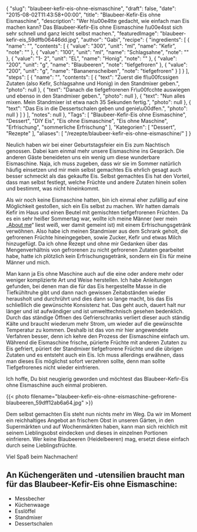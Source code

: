 {
    "slug": "blaubeer-kefir-eis-ohne-eismaschine",
    "draft": false,
    "date": "2015-08-02T11:43:58+00:00",
    "title": "Blaubeer-Kefir-Eis ohne Eismaschine",
    "description": "Wer h\u00e4tte gedacht, wie einfach man Eis machen kann? Das Blaubeer-Kefir-Eis ohne Eismaschine l\u00e4sst sich sehr schnell und ganz leicht selbst machen.",
    "featuredImage": "blaubeer-kefir-eis_59dffb06446dd.jpg",
    "author": "Gabi",
    "recipe": {
        "ingredients": [
            {
                "name": "",
                "contents": [
                    {
                        "value": "300",
                        "unit": "ml",
                        "name": "Kefir",
                        "note": ""
                    },
                    {
                        "value": "100",
                        "unit": "ml",
                        "name": "Schlagsahne",
                        "note": ""
                    },
                    {
                        "value": "1- 2",
                        "unit": "EL",
                        "name": "Honig",
                        "note": ""
                    },
                    {
                        "value": "200",
                        "unit": "g",
                        "name": "Blaubeeren",
                        "note": "tiefgefroren"
                    },
                    {
                        "value": "200",
                        "unit": "g",
                        "name": "Bananenscheiben",
                        "note": "tiefgefroren"
                    }
                ]
            }
        ],
        "steps": [
            {
                "name": "",
                "contents": [
                    {
                        "text": "Zuerst die fl\u00fcssigen Zutaten (also Kefir, Schlagsahne und Honig) in den Standmixer geben.",
                        "photo": null
                    },
                    {
                        "text": "Danach die tiefgefrorenen Fr\u00fcchte auswiegen und ebenso in den Standmixer geben.",
                        "photo": null
                    },
                    {
                        "text": "Nun alles mixen. Mein Standmixer ist etwa nach 35 Sekunden fertig.",
                        "photo": null
                    },
                    {
                        "text": "Das Eis in die Dessertschalen geben und genie\u00dfen.",
                        "photo": null
                    }
                ]
            }
        ],
        "notes": null
    },
    "Tags": [
        "Blaubeer-Kefir-Eis ohne Eismaschine",
        "Dessert",
        "DIY Eis",
        "Eis ohne Eismaschine",
        "Eis ohne Maschine",
        "Erfrischung",
        "sommerliche Erfrischung"
    ],
    "Kategorien": [
        "Dessert",
        "Rezepte"
    ],
    "aliases": [
        "\/rezepte\/blaubeer-kefir-eis-ohne-eismaschine\/"
    ]
}

Neulich haben wir bei einer Geburtstagsfeier ein Eis zum Nachtisch genossen. Dabei kam einmal mehr unsere Eismaschine ins Gespräch. Die anderen Gäste beneideten uns ein wenig um diese wunderbare Eismaschine. Naja, ich muss zugeben, dass wir sie im Sommer natürlich häufig einsetzen und mir mein selbst gemachtes Eis ehrlich gesagt auch besser schmeckt als das gekaufte Eis. Selbst gemachtes Eis hat den Vorteil, dass man selbst festlegt, welche Früchte und andere Zutaten hinein sollen und bestimmt, was nicht hineinkommt.

Als wir noch keine Eismaschine hatten, bin ich einmal eher zufällig auf eine Möglichkeit gestoßen, sich ein Eis selbst zu machen. Wir hatten damals Kefir im Haus und einen Beutel mit gemischten tiefgefrorenen Früchten. Da es ein sehr heißer Sommertag war, wollte ich meine Männer (wer mein &#8222;[About me][1]&#8220; liest weiß, wer damit gemeint ist) mit einem Erfrischungsgetränk verwöhnen. Also habe ich meinen Standmixer aus dem Schrank geholt, die gefrorenen Früchte hineingegeben, sowie Zucker, Kefir und etwas Milch hinzugefügt. Da ich ohne Rezept und ohne mir Gedanken über das Mengenverhältnis von gefrorenen zu nicht gefrorenen Zutaten gearbeitet habe, hatte ich plötzlich kein Erfrischungsgetränk, sondern ein Eis für meine Männer und mich.

Man kann ja Eis ohne Maschine auch auf die eine oder andere mehr oder weniger komplizierte Art und Weise herstellen. Ich habe Anleitungen gefunden, bei denen man die für das Eis hergestellte Masse in die Tiefkühltruhe gibt und dann nach gewissen Zeitabständen wieder herausholt und durchrührt und dies dann so lange macht, bis das Eis schließlich die gewünschte Konsistenz hat. Das geht auch, dauert halt nur länger und ist aufwändiger und ist umwelttechnisch gesehen bedenklich. Durch das ständige Öffnen des Gefrierschranks verliert dieser auch ständig Kälte und braucht wiederum mehr Strom, um wieder auf die gewünschte Temperatur zu kommen. Deshalb ist das von mir hier angewendete Verfahren besser, denn ich kehre den Prozess der Eismaschine einfach um. Während die Eismaschine frische, pürierte Früchte mit anderen Zutaten zu Eis gefriert, püriert der Standmixer tiefgefrorene Früchte und die übrigen Zutaten und es entsteht auch ein Eis. Ich muss allerdings erwähnen, dass man dieses Eis möglichst sofort verzehren sollte, denn man sollte Tiefgefrorenes nicht wieder einfrieren.

Ich hoffe, Du bist neugierig geworden und möchtest das Blaubeer-Kefir-Eis ohne Eismaschine auch einmal probieren.

{{< photo filename="blaubeer-kefir-eis-ohne-eismaschine-gefrorene-blaubeeren_59dff12ab6a64.jpg" >}}

 

Dem selbst gemachten Eis steht nun nichts mehr im Weg. Da wir im Moment ein reichhaltiges Angebot an frischem Obst in unseren Gärten, in den Supermärkten und auf Wochenmärkten haben, kann man sich reichlich mit seinem Lieblingsobst eindecken und dieses in einzelnen Portionen einfrieren. Wer keine Blaubeeren (Heidelbeeren) mag, ersetzt diese einfach durch seine Lieblingsfrüchte.

Viel Spaß beim Nachmachen!

## 

## An Küchengeräten und -utensilien braucht man für das Blaubeer-Kefir-Eis ohne Eismaschine:

 * Messbecher
 * Küchenwaage
 * Esslöffel
 * Standmixer
 * Dessertschalen

 





 [1]: https://kochfokus.de/about-me/